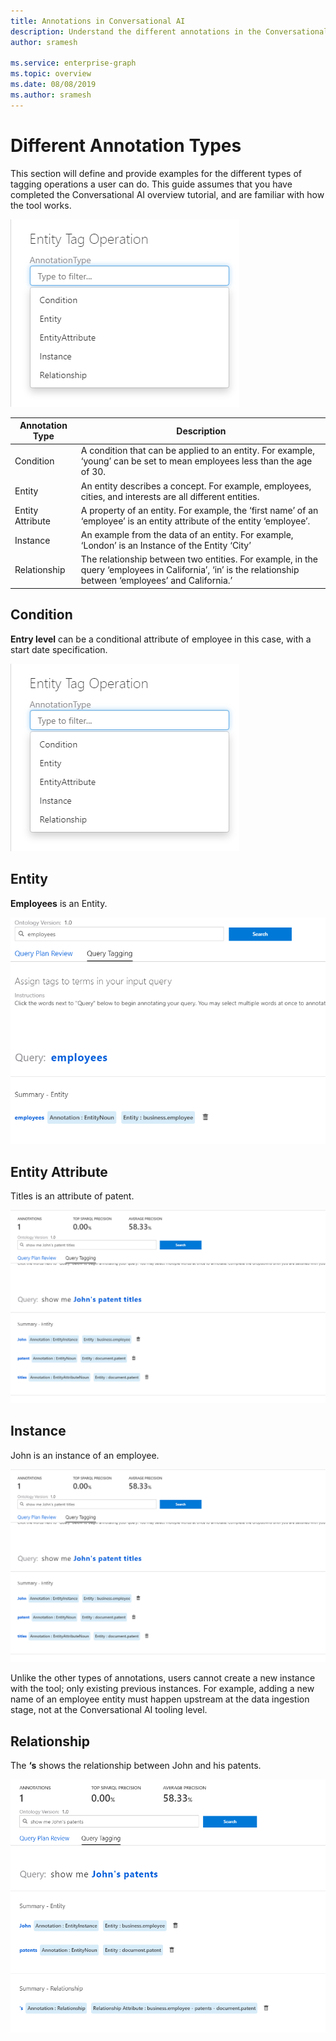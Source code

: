 ```yaml
---
title: Annotations in Conversational AI 
description: Understand the different annotations in the Conversational AI tooling 
author: sramesh

ms.service: enterprise-graph
ms.topic: overview
ms.date: 08/08/2019
ms.author: sramesh
---
```


# Different Annotation Types 

This section will define and provide examples for the different types of tagging operations a user can do. This guide assumes that you have completed the Conversational AI overview tutorial, and are familiar with how the tool works.

![Operations](media/conversationalai-tooling/operations.png)

| Annotation Type        | Description           
| ------------- |-------------
| Condition     | A condition that can be applied to an entity. For example, ‘young’ can be set to mean employees less than the age of 30. 
| Entity      | An entity describes a concept. For example, employees, cities, and interests are all different entities.       
| Entity Attribute | A property of an entity. For example, the ‘first name’ of an ‘employee’ is an entity attribute of the entity ‘employee’.  
| Instance | An example from the data of an entity. For example, ‘London’ is an Instance of the Entity ‘City’  
| Relationship | The relationship between two entities. For example, in the query ‘employees in California’, ‘in’ is the relationship between ‘employees’ and California.’

## Condition

**Entry level** can be a conditional attribute of employee in this case, with a start date specification. 

![Operations](media/conversationalai-tooling/operations.png)

## Entity

**Employees** is an Entity. 

![Entities](media/conversationalai-tooling/entity.png)

## Entity Attribute

Titles is an attribute of patent. 

![Attribute](media/conversationalai-tooling/attribute.png)

## Instance

John is an instance of an employee. 

![Instance](media/conversationalai-tooling/instance.png)

Unlike the other types of annotations, users cannot create a new instance with the tool; only existing previous instances. For example, adding a new name of an employee entity must happen upstream at the data ingestion stage, not at the Conversational AI tooling level. 

## Relationship

The **‘s** shows the relationship between John and his patents. 

![Relationship](media/conversationalai-tooling/relationship.png)

